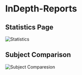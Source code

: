 # InDepth-Reports 
## Statistics Page
![Statistics](https://user-images.githubusercontent.com/40559010/67179370-21b4c200-f3e7-11e9-826a-62fe080c643e.png)

## Subject Comparison
![Subject Comparesion](https://user-images.githubusercontent.com/40559010/67179697-334a9980-f3e8-11e9-85a8-a5f94b26d418.png)

